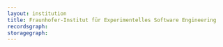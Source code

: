 ```yaml
---
layout: institution
title: Fraunhofer-Institut für Experimentelles Software Engineering
recordsgraph: 
storagegraph: 
---
```


